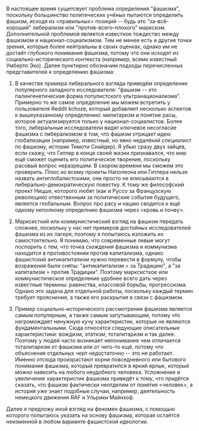В настоящее время сущетсвует проблема определения "фашизма", поскольку большинство политических учёных пытаются определить фашизм, исходя из <правильных> позиций -- будь это "за-всё-хороший" либерализм или "против-всего-плохого" марксизм. Дополнительной проблемой является известное тождество между фашизмом и национал-социализмом. Тем не менее есть и другие точки зрения, которые более нейтральны в своих оценках, однако им не достаёт глубокого понимания фашизма, потому что они исходят из социально-исторического контекста (например, всеми известный Умберто Эко). Далее пунктирно обозначим подходы перечисленных представителей к определению фашизма:

1. В качестве примера либерального взгляда приведём определение популярного западного исследователя: "фашизм -- это палингенетическая форма популистского ультранационализма". Примерно то же самое определение мы можем встретить у пользователя Reddit kchoze, который добавляет несколько аспектов к вышеуказанному определению: милитаризм и понятие расы, которое актуализируется только у национал-социалистов. Более того, либеральные исследователи видят ключевое несогласие фашизма с либерализмом в том, что фашизм отрицает идею глобализации (например, известный, но явно недалёкий специалист по фашизму, историк Тимоти Снайдер). Я убью сразу двух зайцев, если скажу, что Гитлер в конце своей жизни признавался, что мир ещё сможет оценить его политическое творение, поскольку расовый вопрос неразрешим. В скором времени мы сможем это проверить. Плюс ко всему проекты Наполеона или Гитлера нельзя назвать антиглобалистскими, они просто не вписываются в либерально-демократическую повестку. К тому же философский проект Ницше, которого любят (как и Руссо за Французскую революцию) отвественным за политические события будущего, является глобальным. Вопрос про расу и нацию сводится к ещё одному неполному определнию фашизма через <кровь и почву>. 

2. Марксисткий или коммунистический взгляд на фашизм передать сложнее, поскольку у нас нет примеров достойных исследователей фашизма из их лагеря, поэтому я попытаюсь изложить их самостоятельно. Я понимаю, что современные левые могут поспорить с тем, что точка схождения фашизма и коммунизма находится в противостоянии против капитализма, однако фашистский антикапитализм нужно перевести в формулу, чтобы возражения были сняты: "антикапитализм = за Традицию", а "за капитализм = против Традиции". Поэтому марксисткое или коммунистическое определение удобнее всего дать через известные термины: равенства, классовой борьбы, прогрессизма. Однако это задача для отдельной работы, поскольку каждый термин требует прояснения, а также его раскрытия в связи с фашизмом. 

3. Пример социально-исторического рассмотрения фашизма является самым популярным, а также самым запутывающим, потому что нагромождает ненужную кучу характеристик, которые не являются фундаментальными. Сюда относятся следующие описательные характеристики: вождизм, этатизм, тоталитаризм и так далее. Поэтому у людей часто возникает непонимание чем отличается тоталитаризм от фашизма или от чего-то ещё, потому что объяснения отдельных черт недостаточно -- это не работает. Именно отсюда произрастают корни повседневного или бытового понимания фашизма, который превратился в яркий ярлык, который можно навесить на любого неудобного человека. Усложнение и увеличение характеристик фашизма приведёт к тому, что придётся сказать, что фашизм фактически неотделим от понятия <человек>, а история уже знает подобные случаи, например, деятельность немецкого движения RAF и Ульрики Майнхоф.   

Далее я предложу иной взгляд на феномен фашизма, с помощью которого попытаюсь указать на основу фашизма, которая остаётся неизменной в любом варианте фашистской идеологии. 